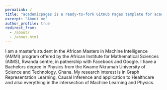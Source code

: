```yaml
---
permalink: /
title: "academicpages is a ready-to-fork GitHub Pages template for academic personal websites"
excerpt: "About me"
author_profile: true
redirect_from: 
  - /about/
  - /about.html
---
```


I am a master’s student in the African Masters in Machine Intelligence (AMMI) program offered by the African Institute for Mathematical Sciences (AIMS), Rwanda centre, in patnership with Facebook and Google. I have a Bachelors degree in Physics from the Kwame Nkrumah University of Science and Technology, Ghana. My research interest is in Graph Representation Learning, Causal Inference and application to Healthcare and also everything in the intersection of Machine Learning and Physics.
